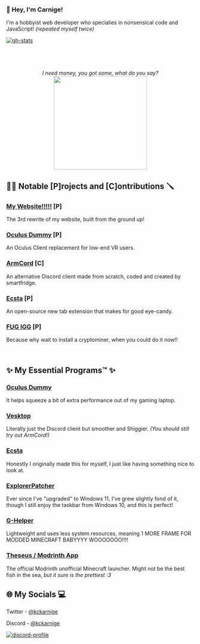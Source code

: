 ### 👋 Hey, I'm Carnige!

I'm a hobbyist web developer who specialies in nonsensical code and JavaScript! _(repeated myself twice)_

[![gh-stats](https://github-readme-stats.vercel.app/api/top-langs/?username=kckarnige&bg_color=1a1c1f&hide_border=true&theme=dark&border_radius=8px&layout=compact&hide=powershell,lua,c%2B%2B,makefile)](https://github.com/anuraghazra/github-readme-stats)

<h1></h1>
<br>

<p align="center">
  <i>I need money, you got some, what do you say?</i>
  <br>
  <a href="https://ko-fi.com/kckarnige">
    <img src="https://user-images.githubusercontent.com/32397453/236360066-5ea41c8a-6748-4b10-b9d9-4057ef52dab1.png" width="250px" />
  </a>
</p>


## 👷‍♂️ Notable [P]rojects and [C]ontributions 🪛

### [My Website!!!!!](https://kckarnige.is-a.dev/) [P]
The 3rd rewrite of my website, built from the ground up!

### [Oculus Dummy](https://github.com/kckarnige/OculusDummy) [P]
An Oculus Client replacement for low-end VR users.

### [ArmCord](https://github.com/ArmCord/ArmCord) [C]
An alternative Discord client made from scratch, coded and created by smartfridge.

### [Ecsta](https://github.com/kckarnige/EcstaTab) [P]
An open-source new tab extension that makes for good eye-candy.

### [FUG IGG](https://gist.github.com/kckarnige/6dfff1025b5da69399c26957ee47b445) [P]
Because why wait to install a cryptominer, when you could do it now!!

<br>

## ✨ My Essential Programs™ ✨

### [Oculus Dummy](https://github.com/kckarnige/OculusDummy)
It helps squeeze a bit of extra performance out of my gaming laptop.

### [Vesktop](https://github.com/Vencord/Vesktop)
Literally just the Discord client but smoother and Shiggier. *(You should still try out ArmCord!)*

### [Ecsta](https://github.com/kckarnige/EcstaTab)
Honestly I originally made this for myself, I just like having something nice to look at.

### [ExplorerPatcher](https://github.com/valinet/ExplorerPatcher)
Ever since I've "upgraded" to Windows 11, I've grew slightly fond of it, though I still enjoy the taskbar from Windows 10, and this is perfect!

### [G-Helper](https://github.com/seerge/g-helper)
Lightweight and uses less system resources, meaning 1 MORE FRAME FOR MODDED MINECRAFT BABYYYY WOOOOOOO!!!!

### [Theseus / Modrinth App](https://github.com/modrinth/theseus)
The official Modrinth unofficial Minecraft launcher. Might not be the best fish in the sea, *but it sure is the prettiest :3*

## 🌐 My Socials 💻

Twitter - [@kckarnige](https://twitter.com/kckarnige)

Discord - [@kckarnige](https://discord.com/users/634168893644210186)

[![discord-profile](https://lanyard.kyrie25.me/api/634168893644210186?bg=1a1c1f&borderRadius=8px&gradient=aaaaaa&hideDiscrim=true&globalName=true&idleMessage=Probably%20going%20through%20coder%27s%20block.&useDisplayName=true)](https://github.com/kyrie25/lanyard-profile-readme)
